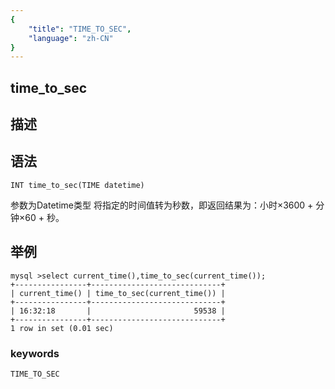 ```yaml
---
{
    "title": "TIME_TO_SEC",
    "language": "zh-CN"
}
---
```


## time_to_sec
## 描述
## 语法

`INT time_to_sec(TIME datetime)`

参数为Datetime类型
将指定的时间值转为秒数，即返回结果为：小时×3600 + 分钟×60 + 秒。

## 举例

```
mysql >select current_time(),time_to_sec(current_time());
+----------------+-----------------------------+
| current_time() | time_to_sec(current_time()) |
+----------------+-----------------------------+
| 16:32:18       |                       59538 |
+----------------+-----------------------------+
1 row in set (0.01 sec)
```
### keywords
    TIME_TO_SEC
